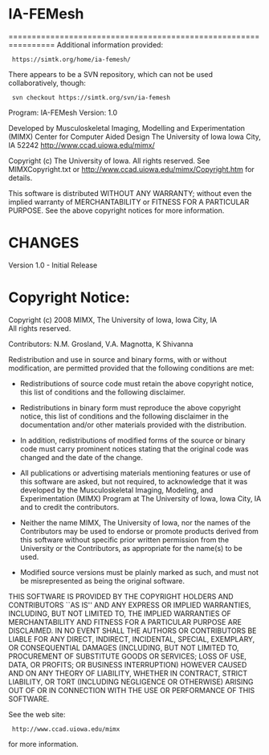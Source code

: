 # IA-FEMesh
================================================================
Additional information provided:

     https://simtk.org/home/ia-femesh/

There appears to be a SVN repository, which can not be used collaboratively, though:

     svn checkout https://simtk.org/svn/ia-femesh 


Program:   IA-FEMesh
Version:   1.0

Developed by
 Musculoskeletal Imaging, Modelling and Experimentation (MIMX)
 Center for Computer Aided Design
 The University of Iowa
 Iowa City, IA 52242
 http://www.ccad.uiowa.edu/mimx/
 
Copyright (c) The University of Iowa. All rights reserved.
See MIMXCopyright.txt or http://www.ccad.uiowa.edu/mimx/Copyright.htm for details.

This software is distributed WITHOUT ANY WARRANTY; without even 
the implied warranty of MERCHANTABILITY or FITNESS FOR A PARTICULAR 
PURPOSE.  See the above copyright notices for more information.

CHANGES
================================================================
Version 1.0 - Initial Release


Copyright Notice:
================================================================
Copyright (c) 2008 MIMX, The University of Iowa, Iowa City, IA  
All rights reserved.

Contributors:   N.M. Grosland,  V.A. Magnotta,  K Shivanna

Redistribution and use in source and binary forms, with or without
modification, are permitted provided that the following conditions are met:

 * Redistributions of source code must retain the above copyright notice,
    this list of conditions and the following disclaimer.

 * Redistributions in binary form must reproduce the above copyright notice,
    this list of conditions and the following disclaimer in the documentation
    and/or other materials provided with the distribution.

 * In addition, redistributions of modified forms of the source or binary
    code must carry prominent notices stating that the original code was
    changed and the date of the change.

 * All publications or advertising materials mentioning features or use of
    this software are asked, but not required, to acknowledge that it was
    developed by the Musculoskeletal Imaging, Modeling, and 
    Experimentation (MIMX) Program at The University of Iowa, Iowa City, IA
    and to credit the contributors.

 * Neither the name MIMX, The University of Iowa, nor the names of the 
    Contributors may be used to endorse or promote products derived from this 
    software without specific prior written permission from the University or the 
    Contributors, as appropriate for the name(s) to be used.

* Modified source versions must be plainly marked as such, and must not be 
      misrepresented as being the original software.
   

THIS SOFTWARE IS PROVIDED BY THE COPYRIGHT HOLDERS AND CONTRIBUTORS ``AS IS''
AND ANY EXPRESS OR IMPLIED WARRANTIES, INCLUDING, BUT NOT LIMITED TO, THE
IMPLIED WARRANTIES OF MERCHANTABILITY AND FITNESS FOR A PARTICULAR PURPOSE
ARE DISCLAIMED.  IN NO EVENT SHALL THE AUTHORS OR CONTRIBUTORS BE LIABLE FOR
ANY DIRECT, INDIRECT, INCIDENTAL, SPECIAL, EXEMPLARY, OR CONSEQUENTIAL
DAMAGES (INCLUDING, BUT NOT LIMITED TO, PROCUREMENT OF SUBSTITUTE GOODS OR
SERVICES; LOSS OF USE, DATA, OR PROFITS; OR BUSINESS INTERRUPTION) HOWEVER
CAUSED AND ON ANY THEORY OF LIABILITY, WHETHER IN CONTRACT, STRICT LIABILITY,
OR TORT (INCLUDING NEGLIGENCE OR OTHERWISE) ARISING OUT OF OR IN CONNECTION 
WITH THE USE OR PERFORMANCE OF THIS SOFTWARE.


See the web site: 

     http://www.ccad.uiowa.edu/mimx 

for more information.
